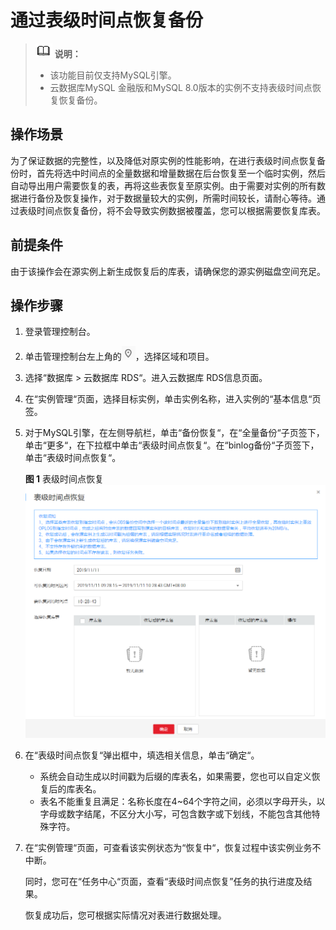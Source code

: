 # 通过表级时间点恢复备份<a name="rds_05_0036"></a>

>![](public_sys-resources/icon-note.gif) **说明：**   
>-   该功能目前仅支持MySQL引擎。  
>-   云数据库MySQL 金融版和MySQL 8.0版本的实例不支持表级时间点恢复恢复备份。  

## 操作场景<a name="section1944553611563"></a>

为了保证数据的完整性，以及降低对原实例的性能影响，在进行表级时间点恢复备份时，首先将选中时间点的全量数据和增量数据在后台恢复至一个临时实例，然后自动导出用户需要恢复的表，再将这些表恢复至原实例。由于需要对实例的所有数据进行备份及恢复操作，对于数据量较大的实例，所需时间较长，请耐心等待。通过表级时间点恢复备份，将不会导致实例数据被覆盖，您可以根据需要恢复库表。

## 前提条件<a name="section246265955612"></a>

由于该操作会在源实例上新生成恢复后的库表，请确保您的源实例磁盘空间充足。

## 操作步骤<a name="section178241533371"></a>

1.  登录管理控制台。
2.  单击管理控制台左上角的![](figures/Region灰色图标.png)，选择区域和项目。
3.  选择“数据库  \>  云数据库 RDS“。进入云数据库 RDS信息页面。
4.  在“实例管理“页面，选择目标实例，单击实例名称，进入实例的“基本信息“页签。
5.  对于MySQL引擎，在左侧导航栏，单击“备份恢复“，在“全量备份“子页签下，单击“更多“，在下拉框中单击“表级时间点恢复“。在“binlog备份“子页签下，单击“表级时间点恢复“。

    **图 1**  表级时间点恢复<a name="fig16828115716595"></a>  
    ![](figures/表级时间点恢复.png "表级时间点恢复")

6.  在“表级时间点恢复“弹出框中，填选相关信息，单击“确定“。
    -   系统会自动生成以时间戳为后缀的库表名，如果需要，您也可以自定义恢复后的库表名。
    -   表名不能重复且满足：名称长度在4\~64个字符之间，必须以字母开头，以字母或数字结尾，不区分大小写，可包含数字或下划线，不能包含其他特殊字符。

7.  在“实例管理“页面，可查看该实例状态为“恢复中“，恢复过程中该实例业务不中断。

    同时，您可在“任务中心“页面，查看“表级时间点恢复”任务的执行进度及结果。

    恢复成功后，您可根据实际情况对表进行数据处理。


